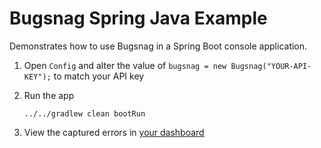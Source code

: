 # Bugsnag Spring Java Example

Demonstrates how to use Bugsnag in a Spring Boot console application.

1. Open `Config` and alter the value of `bugsnag = new Bugsnag("YOUR-API-KEY");` to match your API key

2. Run the app

    ```shell
    ../../gradlew clean bootRun
    ```

3. View the captured errors in [your dashboard](https://app.bugsnag.com)
